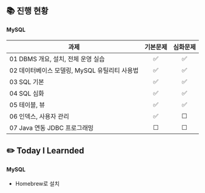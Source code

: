 ## 📚 진행 현황

#### MySQL

| 과제                                          | 기본문제 | 심화문제 |
| --------------------------------------------- | :------: | :------: |
| 01 DBMS 개요, 설치, 전체 운영 실습            |    ✅    |    ✅    |
| 02 데이터베이스 모델링, MySQL 유틸리티 사용법 |    ✅    |    ✅    |
| 03 SQL 기본 |    ✅    |    ✅    |
| 04 SQL 심화 |    ✅    |    ✅    |
| 05 테이블, 뷰 |    ✅    |    ✅    |
| 06 인덱스, 사용자 관리 |    ✅    |    ☐    |
| 07 Java 연동 JDBC 프로그래밍 |    ☐    |    ☐    |

## ✏️ Today I Learnded

#### MySQL
- Homebrew로 설치
